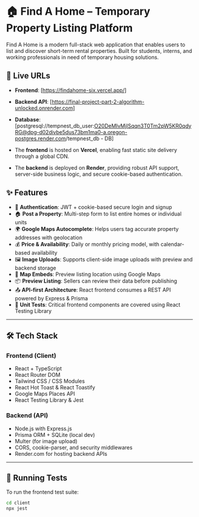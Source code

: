 # 🏠 Find A Home – Temporary Property Listing Platform

Find A Home is a modern full-stack web application that enables users to list and discover short-term rental properties. Built for students, interns, and working professionals in need of temporary housing solutions.

## 🚀 Live URLs

- **Frontend**: [https://findahome-six.vercel.app/]
- **Backend API**: [https://final-project-part-2-algorithm-unlocked.onrender.com]
- **Database**: [postgresql://tempnest_db_user:O20DeMIvMjISqqn3T0Tm2pW5KR0qdyRG@dpg-d02divbe5dus73bm1ma0-a.oregon-postgres.render.com/tempnest_db - DB]

- The **frontend** is hosted on **Vercel**, enabling fast static site delivery through a global CDN.  
- The **backend** is deployed on **Render**, providing robust API support, server-side business logic, and secure cookie-based authentication.

## ✨ Features

- 🔐 **Authentication**: JWT + cookie-based secure login and signup
- 🏠 **Post a Property**: Multi-step form to list entire homes or individual units
- 🌍 **Google Maps Autocomplete**: Helps users tag accurate property addresses with geolocation
- 💰 **Price & Availability**: Daily or monthly pricing model, with calendar-based availability
- 🖼️ **Image Uploads**: Supports client-side image uploads with preview and backend storage
- 📍 **Map Embeds**: Preview listing location using Google Maps
- 📦 **Preview Listing**: Sellers can review their data before publishing
- 📤 **API-first Architecture**: React frontend consumes a REST API powered by Express & Prisma
- 🧪 **Unit Tests**: Critical frontend components are covered using React Testing Library

---

## 🛠️ Tech Stack

### Frontend (Client)
- React + TypeScript
- React Router DOM
- Tailwind CSS / CSS Modules
- React Hot Toast & React Toastify
- Google Maps Places API
- React Testing Library & Jest

### Backend (API)
- Node.js with Express.js
- Prisma ORM + SQLite (local dev)
- Multer (for image upload)
- CORS, cookie-parser, and security middlewares
- Render.com for hosting backend APIs

---

## 🧪 Running Tests

To run the frontend test suite:

```bash
cd client
npx jest